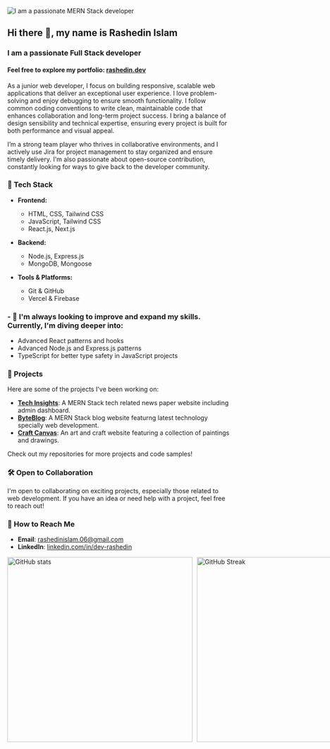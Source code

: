 ![I am a passionate MERN Stack developer](https://i.imgur.com/xkWBT8N.png)


## Hi there 👋, my name is Rashedin Islam
### I am a passionate Full Stack developer
#### Feel free to explore my portfolio: [rashedin.dev](https://www.rashedin.dev)

As a junior web developer, I focus on building responsive, scalable web applications that deliver an exceptional user experience. I love problem-solving and enjoy debugging to ensure smooth functionality. I follow common coding conventions to write clean, maintainable code that enhances collaboration and long-term project success. I bring a balance of design sensibility and technical expertise, ensuring every project is built for both performance and visual appeal.

I’m a strong team player who thrives in collaborative environments, and I actively use Jira for project management to stay organized and ensure timely delivery. I'm also passionate about open-source contribution, constantly looking for ways to give back to the developer community.

### 🔧 Tech Stack

- **Frontend:**
  - HTML, CSS, Tailwind CSS
  - JavaScript, Tailwind CSS
  - React.js, Next.js
    
- **Backend:**
  - Node.js, Express.js
  - MongoDB, Mongoose
    
- **Tools & Platforms:**
  - Git & GitHub
  - Vercel & Firebase

### - 🔭  I'm always looking to improve and expand my skills. Currently, I'm diving deeper into:
- Advanced React patterns and hooks
- Advanced Node.js and Express.js patterns
- TypeScript for better type safety in JavaScript projects

### 🚀 Projects

Here are some of the projects I've been working on:


- **[Tech Insights](https://tech-insights-d2159.web.app)**: A MERN Stack tech related news paper  website including admin dashboard.
- **[ByteBlog](https://byteblog-da679.web.app)**: A MERN Stack blog website featurng latest technology specially web development.
- **[Craft Canvas](https://a10-assignment-project.web.app)**: An art and craft website featuring a collection of paintings and drawings.

Check out my repositories for more projects and code samples!

### 🛠️ Open to Collaboration

I'm open to collaborating on exciting projects, especially those related to web development. If you have an idea or need help with a project, feel free to reach out!

### 🤝 How to Reach Me

- **Email**: [rashedinislam.06@gmail.com](mailto:rashedinislam.06@gmail.com)
- **LinkedIn**: [linkedin.com/in/dev-rashedin](https://www.linkedin.com/in/dev-rashedin)
 


<div style="display: flex; justify-content: space-between; margin-bottom: 20px; margin-top: 15px;">
    <img src="https://github-readme-stats.vercel.app/api?username=Rashedin-063&show_icons=true&theme=merko&count_private=true" alt="GitHub stats" style="width: 420px;">
    <a href="https://git.io/streak-stats" style="margin-left: 10px;">
        <img src="https://streak-stats.demolab.com?user=Rashedin-063&theme=merko&card_height=207" alt="GitHub Streak" style="width: 420px;">
    </a>
</div>

